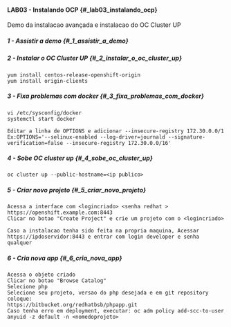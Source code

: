 #### LAB03 - Instalando OCP {#_lab03_instalando_ocp}

Demo da instalacao avançada e instalacao do OC Cluster UP

##### 1 - Assistir a demo {#_1_assistir_a_demo}

##### 2 - Instalar o OC Cluster UP {#_2_instalar_o_oc_cluster_up}

```
yum install centos-release-openshift-origin
yum install origin-clients
```

##### 3 - Fixa problemas com docker {#_3_fixa_problemas_com_docker}

```
vi /etc/sysconfig/docker
systemctl start docker
```

```
Editar a linha de OPTIONS e adicionar --insecure-registry 172.30.0.0/1
Ex:OPTIONS='--selinux-enabled --log-driver=journald --signature-verification=false --insecure-registry 172.30.0.0/16'
```

##### 4 - Sobe OC cluster up {#_4_sobe_oc_cluster_up}

```
oc cluster up --public-hostname=<ip publico>
```

##### 5 - Criar novo projeto {#_5_criar_novo_projeto}

```
Acessa a interface com <logincriado> <senha redhat > 
https://openshift.example.com:8443
Clicar no botao "Create Project" e crie um projeto com o <logincriado>
```

```
Caso a instalacao tenha sido feita na propria maquina, Acessar https://ipdoservidor:8443 e entrar com login developer e senha  qualquer
```

##### 6 - Cria nova app {#_6_cria_nova_app}

```
Acessa o objeto criado
Clicar no botao "Browse Catalog"
Selecione php
Selecione seu projeto, versao do php desejada e em git repository coloque:
https://bitbucket.org/redhatbsb/phpapp.git
Caso tenha erro em deployment, executar: oc adm policy add-scc-to-user anyuid -z default -n <nomedoprojeto>
```

 

